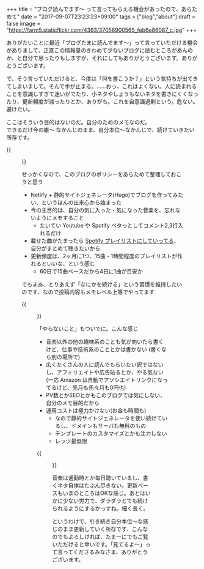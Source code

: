 +++
title = "ブログ読んでます〜 って言ってもらえる機会があったので、あらためて"
date = "2017-09-07T23:23:23+09:00"
tags = ["blog","about"]
draft = false
image = "https://farm5.staticflickr.com/4363/37058900565_feb6e86087_c.jpg"
+++

ありがたいことに最近「ブログたまに読んでます〜」って言っていただける機会がありまして、正直この情報量のきわめて少ないブログに読むところがあんのか、と自分で思ったりもしますが、それにしてもありがとうございます。ありがとうございます。

で、そう言っていただけると、今度は「何を書こうか？」という気持ちが出てきてしまいまして。そんで手が止まる。……おっ、これはよくない。人に読まれることを意識しすぎて迷いがでたり、小ネタやしょうもないネタを書きにくくなったり、更新頻度が減ったりとか、ありがち。これを自意識過剰という。危ない。避けたい。

ここはそういう目的はないのだ。自分のためのメモなのだ。  
できるだけ今の雑〜 なかんじのまま、自分本位〜なかんじで、続けていきたい所存です。

 {{<figure src="https://farm5.staticflickr.com/4363/37058900565_feb6e86087_c.jpg" link="https://flic.kr/p/YsLy2t" title="ましかのパスタ" >}}

せっかくなので、このブログのポリシーをあらためて整理しておこうと思う

- Netlify + 静的サイトジェネレータ(Hugo)でブログを作ってみたい、というほんの出来心から始まった
- 今の主目的は、自分の気に入った・気になった音楽を、忘れないようにメモすること
  - たいてい Youtube や Spotify ペタっとしてコメント2,3行入れるだけ
- 載せた曲がたまったら [Spotify プレイリストにしていってる](/tags/playlist)、自分がまとめて聴きたいから
- 更新頻度は、2ヶ月に1つ、15曲・1時間程度のプレイリストが作れるといいな、という感じ
  - 60日で15曲ペースだから4日に1曲が目安か
  
でもまあ、とりあえず「なにかを続ける」という習慣を維持したいのです、なので投稿内容もメモレベル上等でやってます
 
{{<figure src="https://farm5.staticflickr.com/4409/37096657955_7b5a739354_c.jpg" link="https://flic.kr/p/Yw74YX" title="ましかの鯖" >}}

「やらないこと」もついでに。こんな感じ

- 音楽以外の他の趣味系のことも気が向いたら書くけど、仕事や技術系のこととかは書かない (書くなら別の場所で)
- 広くたくさんの人に読んでもらいたい訳ではないし、アフィリエイトや広告貼るとか、やる気ない (一応 Amazon は自動でアソシエイトリンクになってるけど、先月も先々月も0円也)
- PV数とかSEOとかもこのブログでは気にしない、自分のメモ目的だから
- 運用コストは極力かけない(お金も時間も)
  - なので静的サイトジェネレータを使い続けているし、ドメインもサーバも無料のもの
  - テンプレートのカスタマイズとかも注力しない
  - レッツ最低限
 
{{<figure src="https://farm5.staticflickr.com/4352/36662340480_7a513731b8_c.jpg" link="https://flic.kr/p/XRJ5wC" title="手作りサンドの店 ましか" >}}

音楽は通勤時とか毎日聴いているし、書くネタ自体はたぶん尽きない。更新ペースもいまのところはOKな感じ。あとはいかに少ない労力で、ダラダラとでも続けられるようにするかっすね。細く長く。

というわけで、引き続き自分本位〜な感じのまま更新していく所存です、こんなのでもよろしければ、たまーにでもご覧いただけると幸いです。「見てるよ〜」って言ってくださるみなさま、ありがとうございます。
